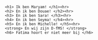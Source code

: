 <!DOCTYPE html>
<html lang="nl">
<head>
 <title> </title>
</head>

  <body>

     <h1> Ik ben Maryam! </h1><hr>
     <h2> En ik ben Douae! </h2><hr>
     <h3> En ik ben Sara! </h3><hr>
     <h4> En ik ben Seyma! </h4><hr>
     <h5> En ik ben Michelle! </h5><hr>
     <strong> En wij zijn D-fMS! </strong>
     <h6> Fatima hoort er niet meer bij </h6>

  </body>

</html>